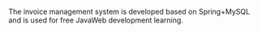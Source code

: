 The invoice management system is developed based on Spring+MySQL and is used for free JavaWeb development learning.
